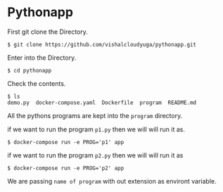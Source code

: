 # Pythonapp

First git clone the Directory.
```
$ git clone https://github.com/vishalcloudyuga/pythonapp.git
```
Enter into the Directory.
```
$ cd pythonapp
```
Check the contents.
```
$ ls
demo.py  docker-compose.yaml  Dockerfile  program  README.md
```
All the pythons programs are kept into the `program` directory.

if we want to run the program `p1.py` then we will will run it as.
```
$ docker-compose run -e PROG='p1' app
```

if we want to run the program `p2.py` then we will will run it as
```
$ docker-compose run -e PROG='p2' app
```
We are passing `name of program` with out extension as environt variable.

